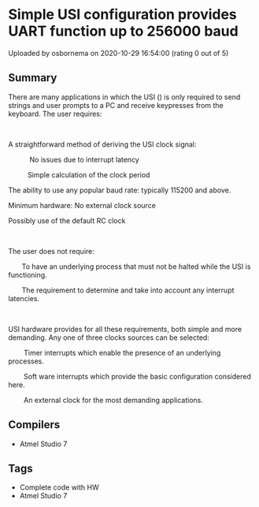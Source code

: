 # Simple USI configuration provides UART function up to 256000 baud

Uploaded by osbornema on 2020-10-29 16:54:00 (rating 0 out of 5)

## Summary

There are many applications in which the USI () is only required to send strings and user prompts to a PC and receive keypresses from the keyboard. The user requires:


 


A straightforward method of deriving the USI clock signal:


           No issues due to interrupt latency


          Simple calculation of the clock period


The ability to use any popular baud rate: typically 115200 and above.


Minimum hardware: No external clock source


Possibly use of the default RC clock


 


The user does not require:


       To have an underlying process that must not be halted while the USI is functioning.


       The requirement to determine and take into account any interrupt latencies.


 


USI hardware provides for all these requirements, both simple and more demanding. Any one of three clocks sources can be selected:


        Timer interrupts which enable the presence of an underlying processes.


        Soft ware interrupts which provide the basic configuration considered here.


        An external clock for the most demanding applications.

## Compilers

- Atmel Studio 7

## Tags

- Complete code with HW
- Atmel Studio 7
